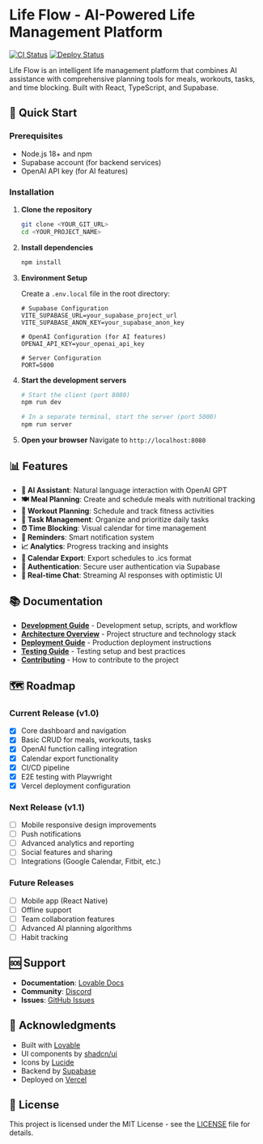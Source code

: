 
# Life Flow - AI-Powered Life Management Platform

[![CI Status](https://github.com/your-username/life-flow/workflows/CI/badge.svg)](https://github.com/your-username/life-flow/actions)
[![Deploy Status](https://github.com/your-username/life-flow/workflows/Deploy/badge.svg)](https://github.com/your-username/life-flow/actions)

Life Flow is an intelligent life management platform that combines AI assistance with comprehensive planning tools for meals, workouts, tasks, and time blocking. Built with React, TypeScript, and Supabase.

## 🚀 Quick Start

### Prerequisites

- Node.js 18+ and npm
- Supabase account (for backend services)
- OpenAI API key (for AI features)

### Installation

1. **Clone the repository**
   ```bash
   git clone <YOUR_GIT_URL>
   cd <YOUR_PROJECT_NAME>
   ```

2. **Install dependencies**
   ```bash
   npm install
   ```

3. **Environment Setup**
   
   Create a `.env.local` file in the root directory:
   ```env
   # Supabase Configuration
   VITE_SUPABASE_URL=your_supabase_project_url
   VITE_SUPABASE_ANON_KEY=your_supabase_anon_key
   
   # OpenAI Configuration (for AI features)
   OPENAI_API_KEY=your_openai_api_key
   
   # Server Configuration
   PORT=5000
   ```

4. **Start the development servers**
   ```bash
   # Start the client (port 8080)
   npm run dev
   
   # In a separate terminal, start the server (port 5000)
   npm run server
   ```

5. **Open your browser**
   Navigate to `http://localhost:8080`

## 📊 Features

- **🤖 AI Assistant**: Natural language interaction with OpenAI GPT
- **🍽️ Meal Planning**: Create and schedule meals with nutritional tracking
- **💪 Workout Planning**: Schedule and track fitness activities
- **📝 Task Management**: Organize and prioritize daily tasks
- **⏰ Time Blocking**: Visual calendar for time management
- **🔔 Reminders**: Smart notification system
- **📈 Analytics**: Progress tracking and insights
- **📅 Calendar Export**: Export schedules to .ics format
- **🔐 Authentication**: Secure user authentication via Supabase
- **💬 Real-time Chat**: Streaming AI responses with optimistic UI

## 📚 Documentation

- **[Development Guide](docs/DEVELOPMENT.md)** - Development setup, scripts, and workflow
- **[Architecture Overview](docs/ARCHITECTURE.md)** - Project structure and technology stack
- **[Deployment Guide](docs/DEPLOYMENT.md)** - Production deployment instructions
- **[Testing Guide](docs/TESTING.md)** - Testing setup and best practices
- **[Contributing](docs/CONTRIBUTING.md)** - How to contribute to the project

## 🗺️ Roadmap

### Current Release (v1.0)
- [x] Core dashboard and navigation
- [x] Basic CRUD for meals, workouts, tasks
- [x] OpenAI function calling integration
- [x] Calendar export functionality
- [x] CI/CD pipeline
- [x] E2E testing with Playwright
- [x] Vercel deployment configuration

### Next Release (v1.1)
- [ ] Mobile responsive design improvements
- [ ] Push notifications
- [ ] Advanced analytics and reporting
- [ ] Social features and sharing
- [ ] Integrations (Google Calendar, Fitbit, etc.)

### Future Releases
- [ ] Mobile app (React Native)
- [ ] Offline support
- [ ] Team collaboration features
- [ ] Advanced AI planning algorithms
- [ ] Habit tracking

## 🆘 Support

- **Documentation**: [Lovable Docs](https://docs.lovable.dev/)
- **Community**: [Discord](https://discord.com/channels/1119885301872070706/1280461670979993613)
- **Issues**: [GitHub Issues](https://github.com/your-username/life-flow/issues)

## 🙏 Acknowledgments

- Built with [Lovable](https://lovable.dev)
- UI components by [shadcn/ui](https://ui.shadcn.com/)
- Icons by [Lucide](https://lucide.dev/)
- Backend by [Supabase](https://supabase.com/)
- Deployed on [Vercel](https://vercel.com/)

## 📄 License

This project is licensed under the MIT License - see the [LICENSE](LICENSE) file for details.
